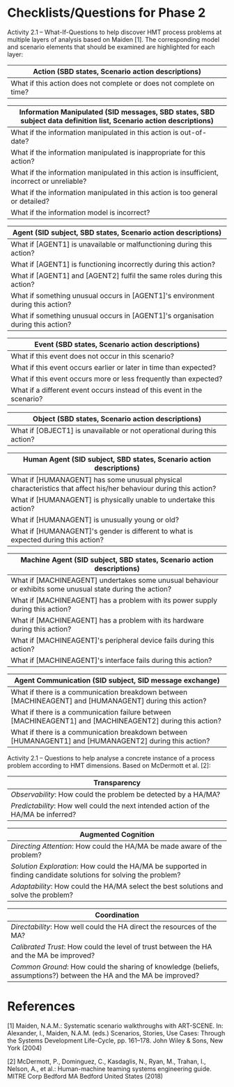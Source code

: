 Checklists/Questions for Phase 2
================================

Activity 2.1 &ndash; What-If-Questions to help discover HMT process problems at multiple layers of analysis based on Maiden [1]. The corresponding model and scenario elements that should be examined are highlighted for each layer:

| Action (SBD states, Scenario action descriptions) |
| -------- |
| What if this action does not complete or does not complete on time? |

| Information Manipulated (SID messages, SBD states, SBD subject data definition list, Scenario action descriptions) |
| -------- |
| What if the information manipulated in this action is out-of-date? |
| What if the information manipulated is inappropriate for this action? |
| What if the information manipulated in this action is insufficient, incorrect or unreliable? |
| What if the information manipulated in this action is too general or detailed? |
| What if the information model is incorrect? |

| Agent (SID subject, SBD states, Scenario action descriptions) |
| -------- |
| What if [AGENT1] is unavailable or malfunctioning during this action? |
| What if [AGENT1] is functioning incorrectly during this action? |
| What if [AGENT1] and [AGENT2] fulfil the same roles during this action? |
| What if something unusual occurs in [AGENT1]'s environment during this action? |
| What if something unusual occurs in [AGENT1]'s organisation during this action? |

| Event (SBD states, Scenario action descriptions) |
| -------- |
| What if this event does not occur in this scenario? |
| What if this event occurs earlier or later in time than expected? |
| What if this event occurs more or less frequently than expected? |
| What if a different event occurs instead of this event in the scenario? | 

| Object (SBD states, Scenario action descriptions) |
| -------- |
| What if [OBJECT1] is unavailable or not operational during this action? |

| Human Agent (SID subject, SBD states, Scenario action descriptions) |
| -------- |
| What if [HUMANAGENT] has some unusual physical characteristics that affect his/her behaviour during this action? |
| What if [HUMANAGENT] is physically unable to undertake this action? |
| What if [HUMANAGENT] is unusually young or old? |
| What if [HUMANAGENT]'s gender is different to what is expected during this action? |

| Machine Agent (SID subject, SBD states, Scenario action descriptions) |
| -------- |
| What if [MACHINEAGENT] undertakes some unusual behaviour or exhibits some unusual state during the action? |
| What if [MACHINEAGENT] has a problem with its power supply during this action? |
| What if [MACHINEAGENT] has a problem with its hardware during this action? |
| What if [MACHINEAGENT]'s peripheral device fails during this action? |
| What if [MACHINEAGENT]'s interface fails during this action? | 

| Agent Communication (SID subject, SID message exchange) |
| -------- |
| What if there is a communication breakdown between [MACHINEAGENT] and [HUMANAGENT] during this action? |
| What if there is a communication failure between [MACHINEAGENT1] and [MACHINEAGENT2] during this action? |
| What if there is a communication breakdown between [HUMANAGENT1] and [HUMANAGENT2] during this action? |

Activity 2.1 &ndash; Questions to help analyse a concrete instance of a process problem according to HMT dimensions. Based on McDermott et al. [2]:

| Transparency |
| -------- |
| *Observability*: How could the problem be detected by a HA/MA? |
| *Predictability*: How well could the next intended action of the HA/MA be inferred? |

| Augmented Cognition |
| -------- |
| *Directing Attention*: How could the HA/MA be made aware of the problem? |
| *Solution Exploration*: How could the HA/MA be supported in finding candidate solutions for solving the problem? |
| *Adaptability*: How could the HA/MA select the best solutions and solve the problem? |

| Coordination |
| -------- |
| *Directability*: How well could the HA direct the resources of the MA? |
| *Calibrated Trust*: How could the level of trust between the HA and the MA be improved? |
| *Common Ground*: How could the sharing of knowledge (beliefs, assumptions?) between the HA and the MA be improved? |

References
==========
[1] Maiden, N.A.M.: Systematic scenario walkthroughs with ART-SCENE. In: Alexander, I., Maiden, N.A.M. (eds.) Scenarios, Stories, Use Cases: Through the Systems
Development Life-Cycle, pp. 161–178. John Wiley & Sons, New York (2004)

[2] McDermott, P., Dominguez, C., Kasdaglis, N., Ryan, M., Trahan, I., Nelson, A., et al.: Human-machine teaming systems engineering guide. MITRE Corp Bedford MA Bedford United States (2018)

